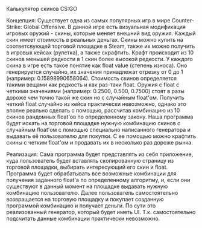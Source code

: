 Калькулятор скинов CS:GO

Концепция:
Существует одна из самых популярных игр в мире Counter-Strike: Global Offensive. В данной игре есть визуальная модификация игровых оружий - скины, которые меняет внешний вид оружия. Каждый скин имеет стоимость в реальных деньгах. Скины можно купить на соответсвующей торговой площадке в Steam, также их можно получить в игровых кейсах (рулетка), а также скрафтить. Крафт происходит из 10 скинов меньшей редкости в 1 скин более высокой редкости. 
У каждого скина в игре есть такое понятие как float value (степень износа). Оно генерируется случайно, их значения принадлежат отрезку от 0 до 1 (например: 0.15898990658064). Стоимость скинов определяется такими вещами как редкость и как раз-таки float. Оружия с float с четкими значениями (например: 0.2500, 0.500, 0.7500) стоят в разы дороже чем точно такой же скин но с случайным float'ом. Получить четкий float случайно из кейса практически невозможно, однако это вполне реально сделать с помощью, рассчитав комбинацию из 10 скинов рандомных float'ов по определенному закону.
Наша программа будет искать на торговой площадке нужную комбинацию скинов с случайным float'ом с помощью специально написанного генератора и выдавать её пользователю для покупки. С ее помощью можно крафтить скины с четким float'ом и продавать их в несколько раз дороже рынка.

Реализация:
Сама программа будет представлять из себя приложение, куда пользователь будет вставлять скопированную страницу из торговой площадки, выбирать интересующий его скин и float. Программа будет обрабатывать все возможные комбинации для получения заданного float'а по определенному алгоритму, и, если они существуют в данный момент на площадке выдавать нужную комбинацию пользователю. Далее пользователь самостоятельно возвращается на торговую площадку и покупает созданную программой комбинацию и получает деньги.
По сути это реализованный генератор, который будет иметь UI. Т.к. самостоятельно подсчитать данные комбинации практически невозможно.
